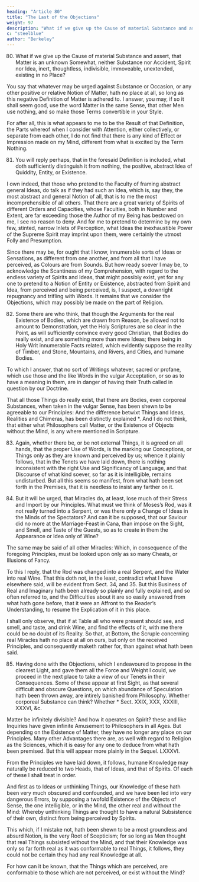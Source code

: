 ```yaml
---
heading: "Article 80"
title: "The Last of the Objections"
weight: 97
description: "What if we give up the Cause of material Substance and assert, that Matter is an unknown Somewhat"
c: "steelblue"
author: "Berkeley"
---
```



80. What if we give up the Cause of material Substance and assert, that Matter is an unknown Somewhat, neither Substance nor Accident, Spirit nor Idea, inert, thoughtless, indivisible, immoveable, unextended, existing in no Place? 

You say that whatever may be urged against Substance or Occasion, or any other positive or relative
Notion of Matter, hath no place at all, so long as this negative Definition of Matter is adhered
to. I answer, you may, if so it shall seem good, use the word Matter in the same Sense, that
other Men use nothing, and so make those Terms convertible in your Style. 

For after all, this is what appears to me to be the Result of that Definition, the Parts whereof when I consider with Attention, either collectively, or separate from each other, I do not find that there is any
kind of Effect or Impression made on my Mind, different from what is excited by the Term
Nothing.


81. You will reply perhaps, that in the foresaid Definition is included, what doth sufficiently distinguish it from nothing, the positive, abstract Idea of Quiddity, Entity, or Existence. 

I own indeed, that those who pretend to the Faculty of framing abstract general Ideas, do talk as if they had such an Idea, which is, say they, the most abstract and general Notion of all, that is to me the most incomprehensible of all others. That there are a great variety of Spirits of different Orders and Capacities, whose Faculties, both in Number and Extent, are far exceeding those the Author of my Being has bestowed on me, I see no reason to deny. And for me to pretend to determine by my own few, stinted, narrow Inlets of Perception, what Ideas the inexhaustible Power of the Supreme Spirit may imprint upon them, were certainly the utmost Folly and Presumption.

Since there may be, for ought that I know, innumerable sorts of Ideas or Sensations, as different from one another, and from all that I have perceived, as Colours are from Sounds. But how ready soever I may be, to acknowledge the Scantiness of my Comprehension, with regard to the endless variety of Spirits and Ideas, that might possibly exist, yet for any one to pretend to a Notion of Entity or Existence, abstracted from Spirit and Idea, from perceived and being perceived, is, I suspect, a downright repugnancy and trifling with Words. It remains that we consider the Objections, which may possibly be made on the part of Religion.


82. Some there are who think, that though the Arguments for the real Existence of Bodies, which are drawn from Reason, be allowed not to amount to Demonstration, yet the Holy Scriptures are so clear in the Point, as will sufficiently convince every good Christian, that Bodies do really exist, and are something more than mere Ideas; there being in Holy Writ innumerable Facts related, which evidently suppose the reality of Timber, and Stone, Mountains, and Rivers, and Cities, and humane Bodies.

To which I answer, that no sort of Writings whatever, sacred or profane, which use those and the like Words in the vulgar Acceptation, or so as to have a meaning in them, are in danger of having their Truth called in question by our Doctrine.

That all those Things do really exist, that there are Bodies, even corporeal Substances, when taken in the vulgar Sense, has been shewn to be agreeable to our Principles: And the difference betwixt Things and Ideas, Realities and Chimeras, has been distinctly explained *. And I do not think, that either what Philosophers call Matter, or the Existence of Objects without the Mind, is any where mentioned in Scripture.



83. Again, whether there be, or be not external Things, it is agreed on all hands, that the proper Use of Words, is the marking our Conceptions, or Things only as they are known and perceived by us; whence it plainly follows, that in the Tenets we have laid down, there is nothing inconsistent with the right Use and Significancy of Language, and that Discourse of what kind soever, so far as it is intelligible, remains undisturbed. But all this seems so manifest, from what hath been set forth in the Premises, that it is needless to insist any farther on it.


84. But it will be urged, that Miracles do, at least, lose much of their Stress and Import by our Principles. What must we think of Moses’s Rod, was it not really turned into a Serpent, or was there only a Change of Ideas in the Minds of the Spectators? And can it be supposed, that our Saviour did no more at the Marriage-Feast in Cana, than impose on the Sight, and Smell, and Taste of the Guests, so as to create in them the Appearance or Idea only of Wine?

The same may be said of all other Miracles: Which, in consequence of the foregoing Principles, must be looked upon only as so many Cheats, or Illusions of Fancy. 

To this I reply, that the Rod was changed into a real Serpent, and the Water into real Wine. That this doth not, in the least, contradict what I have elsewhere said, will be evident from Sect. 34, and 35. But this Business of Real and Imaginary hath been already so plainly and fully explained, and so often referred to, and the Difficulties about it are so easily answered from what hath gone before, that it were an Affront to the Reader’s Understanding, to resume the Explication of it in this place.

I shall only observe, that if at Table all who were present should see, and smell, and taste, and drink Wine, and find the effects of it, with me there could be no doubt of its Reality. So that, at Bottom, the Scruple concerning real Miracles hath no place at all on ours, but only on the received Principles, and consequently maketh rather for, than against what hath been said.


85. Having done with the Objections, which I endeavoured to propose in the clearest Light, and gave them all the Force and Weight I could, we proceed in the next place to take a view of our Tenets in their Consequences. Some of these appear at first Sight, as that several difficult and obscure Questions, on which abundance of Speculation hath been thrown away, are intirely banished from Philosophy. Whether corporeal Substance can think? Whether * Sect. XXIX, XXX, XXXIII, XXXVI, &c.

Matter be infinitely divisible? And how it operates on Spirit? these and like Inquiries have given infinite Amusement to Philosophers in all Ages. But depending on the Existence of Matter, they have no longer any place on our Principles. Many other Advantages there are, as well with regard to Religion as the Sciences, which it is easy for any one to deduce from what hath been premised. But this will appear more plainly in the Sequel. LXXXVI.

From the Principles we have laid down, it follows, humane Knowledge may naturally be reduced to two Heads, that of Ideas, and that of Spirits. Of each of these I shall treat in order. 

And first as to Ideas or unthinking Things, our Knowledge of these hath been very much obscured and confounded, and we have been led into very dangerous Errors, by supposing a twofold Existence of the Objects of Sense, the one intelligible, or in the Mind, the other real and without the Mind: Whereby unthinking Things are thought to have a natural Subsistence of their own, distinct from being perceived by Spirits.

This which, if I mistake not, hath been shewn to be a most groundless and absurd Notion, is the very Root of Scepticism; for so long as Men thought that real Things subsisted without the Mind, and that their Knowledge was only so far forth real as it was conformable to real Things, it follows, they could not be certain they had any real Knowledge at all. 

For how can it be known, that the Things which are perceived, are conformable to those which are not perceived, or exist without the Mind?

